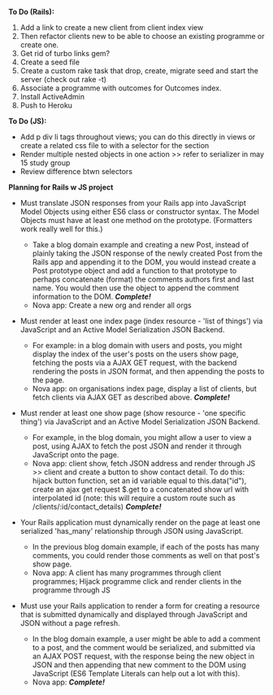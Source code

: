 **To Do (Rails):**

1. Add a link to create a new client from client index view
2. Then refactor clients new to be able to choose an existing programme or create one.
3. Get rid of turbo links gem?
4. Create a seed file
5. Create a custom rake task that drop, create, migrate seed and start the server (check out rake -t)
7. Associate a programme with outcomes for Outcomes index.
8. Install ActiveAdmin
9. Push to Heroku

**To Do (JS):**

* Add p div li tags throughout views; you can do this directly in views or create a related css file to with a selector for the section
* Render multiple nested objects in one action >> refer to serializer in may 15 study group
* Review difference btwn selectors


**Planning for Rails w JS project**

* Must translate JSON responses from your Rails app into JavaScript Model Objects using either ES6 class or constructor syntax. The Model Objects must have at least one method on the prototype. (Formatters work really well for this.)
    * Take a blog domain example and creating a new Post, instead of plainly taking the JSON response of the newly created Post from the Rails app and appending it to the DOM, you would instead create a Post prototype object and add a function to that prototype to perhaps concatenate (format) the comments authors first and last name. You would then use the object to append the comment information to the DOM.
    ***Complete!***
    * Nova app: Create a new org and render all orgs

* Must render at least one index page (index resource - 'list of things') via JavaScript and an Active Model Serialization JSON Backend.
    * For example: in a blog domain with users and posts, you might display the index of the user's posts on the users show page, fetching the posts via a AJAX GET request, with the backend rendering the posts in JSON format, and then appending the posts to the page.
    * Nova app: on organisations index page, display a list of clients, but fetch clients via AJAX GET as described above. ***Complete!***

* Must render at least one show page (show resource - 'one specific thing') via JavaScript and an Active Model Serialization JSON Backend.
    * For example, in the blog domain, you might allow a user to view a post, using AJAX to fetch the post JSON and render it through JavaScript onto the page.
    * Nova app:  client show, fetch JSON address and render through JS >> client and create a button to show contact detail. To do this: hijack button function, set an id variable equal to this.data("id"), create an ajax get request $.get to a concatenated show url with interpolated id (note: this will require a custom route such as /clients/:id/contact_details) ***Complete!***

* Your Rails application must dynamically render on the page at least one serialized 'has_many' relationship through JSON using JavaScript.
    * In the previous blog domain example, if each of the posts has many comments, you could render those comments as well on that post's show page.
    * Nova app: A client has many programmes through client programmes; Hijack programme click and render clients in the programme through JS

* Must use your Rails application to render a form for creating a resource that is submitted dynamically and displayed through JavaScript and JSON without a page refresh.
    * In the blog domain example, a user might be able to add a comment to a post, and the comment would be serialized, and submitted via an AJAX POST request, with the response being the new object in JSON and then appending that new comment to the DOM using JavaScript (ES6 Template Literals can help out a lot with this).
    * Nova app: ***Complete!***
